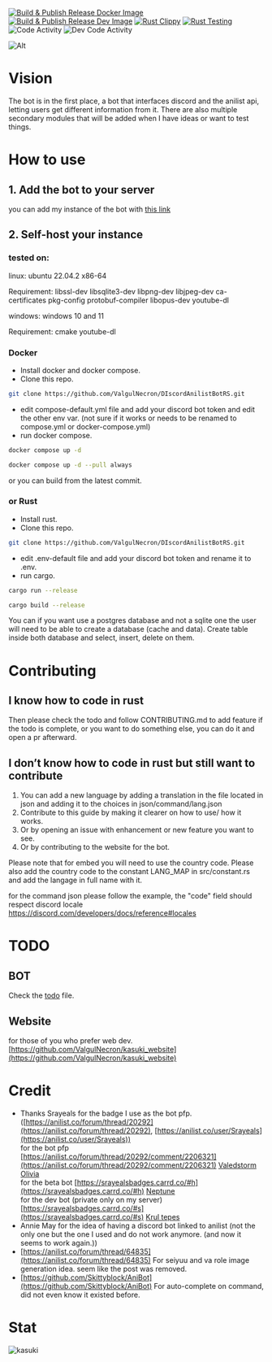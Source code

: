 [![Build & Publish Release Docker Image](https://github.com/ValgulNecron/kasuki/actions/workflows/docker-image-release.yml/badge.svg?branch=master)](https://github.com/ValgulNecron/kasuki/actions/workflows/docker-image-release.yml)
[![Build & Publish Release Dev Image](https://github.com/ValgulNecron/kasuki/actions/workflows/docker-image-dev.yml/badge.svg?branch=dev)](https://github.com/ValgulNecron/kasuki/actions/workflows/docker-image-dev.yml)
[![Rust Clippy](https://github.com/ValgulNecron/kasuki/actions/workflows/linting.yml/badge.svg?branch=master)](https://github.com/ValgulNecron/kasuki/actions/workflows/linting.yml)
[![Rust Testing](https://github.com/ValgulNecron/kasuki/actions/workflows/testing.yml/badge.svg)](https://github.com/ValgulNecron/kasuki/actions/workflows/testing.yml)
![Code Activity](https://img.shields.io/github/commit-activity/w/valgulnecron/kasuki/master?style=plastic)
![Dev Code Activity](https://img.shields.io/github/commit-activity/w/valgulnecron/kasuki/dev?style=plastic&label=Dev)

![Alt](https://repobeats.axiom.co/api/embed/ce0c4fc4155948704332a4126e892cfe612ed6cb.svg "Repobeats analytics image")

# Vision

The bot is in the first place,
a bot that interfaces discord and the anilist api,
letting users get different information from it.
There are also multiple secondary modules that will be added
when I have ideas or want to test things.

# How to use

## 1. Add the bot to your server

you can add my instance of the bot
with [this link](https://discord.com/api/oauth2/authorize?client_id=923286536445894697&permissions=533113194560&scope=bot)

## 2. Self-host your instance

### tested on:

linux: ubuntu 22.04.2 x86-64

Requirement: libssl-dev libsqlite3-dev libpng-dev libjpeg-dev ca-certificates pkg-config protobuf-compiler libopus-dev youtube-dl

windows: windows 10 and 11

Requirement: cmake youtube-dl

### Docker

- Install docker and docker compose.
- Clone this repo.

```bash
git clone https://github.com/ValgulNecron/DIscordAnilistBotRS.git
```

- edit compose-default.yml file and add your discord bot token and edit the other env var.
  (not sure if it works or needs to be renamed to
  compose.yml or docker-compose.yml)
- run docker compose.

```bash
docker compose up -d
```

```bash
docker compose up -d --pull always
```

or you can build from the latest commit.

### or Rust

- Install rust.
- Clone this repo.

```bash
git clone https://github.com/ValgulNecron/DIscordAnilistBotRS.git
```

- edit .env-default file and add your discord bot token and rename it to .env.
- run cargo.

```bash
cargo run --release
```

```bash
cargo build --release
```

You can if you want use a postgres database and not a sqlite one the user will need to be able to create a database
(cache and data).
Create table inside both database
and select, insert, delete on them.

# Contributing

## I know how to code in rust

Then please check the todo and follow CONTRIBUTING.md to add feature if the todo is complete, or you want to do
something else, you can do it and open a pr afterward.

## I don’t know how to code in rust but still want to contribute

1. You can add a new language by adding a translation in the file located in json and adding it to the choices in
   json/command/lang.json
2. Contribute to this guide by making it clearer on how to use/ how it works.
3. Or by opening an issue with enhancement or new feature you want to see.
4. Or by contributing to the website for the bot.

Please note that for embed you will need to use the country code.
Please also add the country code to the constant LANG_MAP in src/constant.rs and add the langage in full name with it.

for the command json please follow the example,
the "code" field should respect discord locale https://discord.com/developers/docs/reference#locales

# TODO

## BOT

Check the [todo](TODO.md) file.

## Website

for those of you who prefer web dev.\
[https://github.com/ValgulNecron/kasuki_website](https://github.com/ValgulNecron/kasuki_website)

# Credit

- Thanks Srayeals for the badge I use as the bot
  pfp. ([https://anilist.co/forum/thread/20292](https://anilist.co/forum/thread/20292), [https://anilist.co/user/Srayeals](https://anilist.co/user/Srayeals)) \
  for the bot
  pfp [https://anilist.co/forum/thread/20292/comment/2206321](https://anilist.co/forum/thread/20292/comment/2206321) [Valedstorm Olivia](https://i.imgur.com/vERcUNo.png) \
  for the beta
  bot [https://srayealsbadges.carrd.co/#h](https://srayealsbadges.carrd.co/#h) [Neptune](https://srayealsbadges.carrd.co/assets/images/gallery77/7846fb0b_original.png?v=0ff4ab06) \
  for the dev bot (private only on my
  server) [https://srayealsbadges.carrd.co/#s](https://srayealsbadges.carrd.co/#s) [Krul tepes](https://srayealsbadges.carrd.co/assets/images/gallery121/67449fb5_original.png?v=0ff4ab06)
- Annie May for the idea of having a discord bot linked to anilist (not the only one but the one I used and do not work
  anymore. (and now it seems to work again.))
- [https://anilist.co/forum/thread/64835](https://anilist.co/forum/thread/64835) For seiyuu and va role image generation
  idea.
  seem like the post was removed.
- [https://github.com/Skittyblock/AniBot](https://github.com/Skittyblock/AniBot) For auto-complete on command, did not
  even know it existed before.

# Stat

![kasuki](https://counter.valgul.moe/get/@kasuki?theme=gelbooru)
